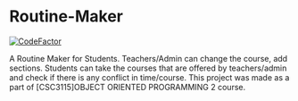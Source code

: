# Routine-Maker

[![CodeFactor](https://www.codefactor.io/repository/github/sadab/routine-maker/badge)](https://www.codefactor.io/repository/github/sadab/routine-maker)

A Routine Maker for Students. Teachers/Admin can change the course, add sections. Students can take the courses that are offered by teachers/admin and check if there is any conflict in time/course. 
This project was made as a part of [CSC3115]OBJECT ORIENTED PROGRAMMING 2 course.



